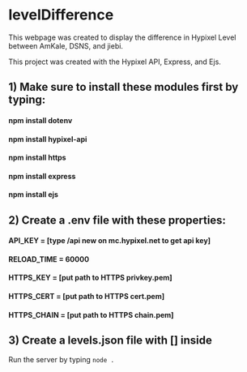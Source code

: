 # levelDifference
This webpage was created to display the difference in Hypixel Level between AmKale, DSNS, and jiebi.

This project was created with the Hypixel API, Express, and Ejs.

## 1) Make sure to install these modules first by typing:
#### npm install dotenv
#### npm install hypixel-api 
#### npm install https
#### npm install express 
#### npm install ejs

## 2) Create a .env file with these properties:
#### API_KEY = [type /api new on mc.hypixel.net to get api key]
#### RELOAD_TIME = 60000
#### HTTPS_KEY = [put path to HTTPS privkey.pem]
#### HTTPS_CERT = [put path to HTTPS cert.pem]
#### HTTPS_CHAIN = [put path to HTTPS chain.pem]

## 3) Create a levels.json file with [] inside

Run the server by typing `node .`
